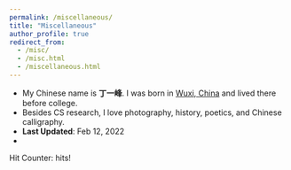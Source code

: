 ```yaml
---
permalink: /miscellaneous/
title: "Miscellaneous"
author_profile: true
redirect_from: 
  - /misc/
  - /misc.html
  - /miscellaneous.html
---
```

- My Chinese name is **丁一峰**. I was born in [Wuxi, China](https://www.britannica.com/place/Wuxi) and lived there before college.
- Besides CS research, I love photography, history, poetics, and Chinese calligraphy.
- **Last Updated**: Feb 12, 2022
- <link rel="stylesheet" href="//cdn.bootcss.com/font-awesome/4.3.0/css/font-awesome.min.css">
<script async src="//busuanzi.ibruce.info/busuanzi/2.3/busuanzi.pure.mini.js"></script>
<span id="busuanzi_container_site_pv">
Hit Counter: <strong><span id="busuanzi_value_site_pv"><i class="fa fa-spinner fa-spin"></i></span></strong> hits!
</span>

<script type='text/javascript' id='clustrmaps' src='//cdn.clustrmaps.com/map_v2.js?cl=f2f4d5&w=500&t=n&d=kql67fc7xJJD2n_vSylvYdQMV92ln-CzNrv_9svJ4ao&ct=f2f4d5&co=2d78ad&cmo=f7adc4&cmn=cc3a79'></script>
